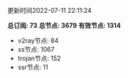 更新时间2022-07-11 22:11:24

**总订阅: 73**
**总节点: 3679**
**有效节点: 1314**
- v2ray节点: 84
- ss节点: 1067
- trojan节点: 152
- ssr节点: 11
